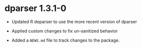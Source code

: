 # dparser 1.3.1-0

* Updated R deparser to use the more recent version of dparser

* Applied custom changes to fix un-sanitized behavior

* Added a `NEWS.md` file to track changes to the package.
